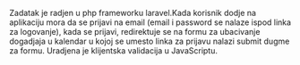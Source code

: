 Zadatak je radjen u php frameworku laravel.Kada korisnik dodje na aplikaciju mora da se prijavi na email (email i password se nalaze ispod linka za logovanje), kada se prijavi,
redirektuje se na formu za ubacivanje dogadjaja u kalendar u kojoj se umesto linka za prijavu nalazi submit dugme za formu.
Uradjena je klijentska validacija u JavaScriptu.
